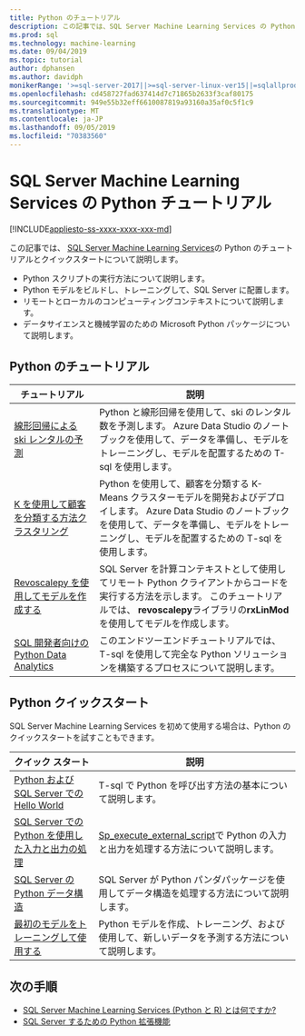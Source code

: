 ```yaml
---
title: Python のチュートリアル
description: この記事では、SQL Server Machine Learning Services の Python チュートリアルについて説明します。 Python スクリプトの実行方法について説明します。 Python モデルをビルドし、トレーニングして、SQL Server に配置します。 リモートとローカルのコンピューティングコンテキストについて説明します。 データサイエンスと機械学習のための Microsoft Python パッケージについて説明します。
ms.prod: sql
ms.technology: machine-learning
ms.date: 09/04/2019
ms.topic: tutorial
author: dphansen
ms.author: davidph
monikerRange: '>=sql-server-2017||>=sql-server-linux-ver15||=sqlallproducts-allversions'
ms.openlocfilehash: cd458727fad637414d7c71865b2633f3caf80175
ms.sourcegitcommit: 949e55b32eff6610087819a93160a35af0c5f1c9
ms.translationtype: MT
ms.contentlocale: ja-JP
ms.lasthandoff: 09/05/2019
ms.locfileid: "70383560"
---
```

# <a name="python-tutorials-for-sql-server-machine-learning-services"></a>SQL Server Machine Learning Services の Python チュートリアル
[!INCLUDE[appliesto-ss-xxxx-xxxx-xxx-md](../../includes/appliesto-ss-xxxx-xxxx-xxx-md.md)]

この記事では、 [SQL Server Machine Learning Services](../install/sql-machine-learning-services-windows-install.md)の Python のチュートリアルとクイックスタートについて説明します。

+ Python スクリプトの実行方法について説明します。
+ Python モデルをビルドし、トレーニングして、SQL Server に配置します。
+ リモートとローカルのコンピューティングコンテキストについて説明します。
+ データサイエンスと機械学習のための Microsoft Python パッケージについて説明します。

<a name="bkmk_pythontutorials"></a>

## <a name="python-tutorials"></a>Python のチュートリアル

| チュートリアル | 説明 |
|-|-|
| [線形回帰による ski レンタルの予測](python-ski-rental-linear-regression.md) | Python と線形回帰を使用して、ski のレンタル数を予測します。 Azure Data Studio のノートブックを使用して、データを準備し、モデルをトレーニングし、モデルを配置するための T-sql を使用します。 |
| [K を使用して顧客を分類する方法クラスタリング](python-clustering-model.md) | Python を使用して、顧客を分類する K-Means クラスターモデルを開発およびデプロイします。 Azure Data Studio のノートブックを使用して、データを準備し、モデルをトレーニングし、モデルを配置するための T-sql を使用します。 |
| [Revoscalepy を使用してモデルを作成する](use-python-revoscalepy-to-create-model.md) | SQL Server を計算コンテキストとして使用してリモート Python クライアントからコードを実行する方法を示します。 このチュートリアルでは、 **revoscalepy**ライブラリの**rxLinMod**を使用してモデルを作成します。 |
| [SQL 開発者向けの Python Data Analytics](sqldev-in-database-python-for-sql-developers.md) | このエンドツーエンドチュートリアルでは、T-sql を使用して完全な Python ソリューションを構築するプロセスについて説明します。 |

## <a name="python-quickstarts"></a>Python クイックスタート

SQL Server Machine Learning Services を初めて使用する場合は、Python のクイックスタートを試すこともできます。

| クイック スタート | 説明 |
|-|-|
| [Python および SQL Server での Hello World](quickstart-python-run-using-t-sql.md) | T-sql で Python を呼び出す方法の基本について説明します。 |
| [SQL Server での Python を使用した入力と出力の処理](quickstart-python-inputs-and-outputs.md) | [Sp_execute_external_script](../../relational-databases/system-stored-procedures/sp-execute-external-script-transact-sql.md)で Python の入力と出力を処理する方法について説明します。 |
| [SQL Server の Python データ構造](quickstart-python-data-structures.md) | SQL Server が Python パンダパッケージを使用してデータ構造を処理する方法について説明します。 |
| [最初のモデルをトレーニングして使用する](quickstart-python-train-score-in-tsql.md) | Python モデルを作成、トレーニング、および使用して、新しいデータを予測する方法について説明します。 |

## <a name="next-steps"></a>次の手順

+ [SQL Server Machine Learning Services (Python と R) とは何ですか?](../what-is-sql-server-machine-learning.md)
+ [SQL Server するための Python 拡張機能](../concepts/extension-python.md)